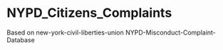 # NYPD_Citizens_Complaints
Based on new-york-civil-liberties-union   NYPD-Misconduct-Complaint-Database 
